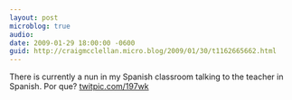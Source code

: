 ```yaml
---
layout: post
microblog: true
audio: 
date: 2009-01-29 18:00:00 -0600
guid: http://craigmcclellan.micro.blog/2009/01/30/t1162665662.html
---
```

There is currently a nun in my Spanish classroom talking to the teacher in Spanish. Por que? [twitpic.com/197wk](http://twitpic.com/197wk)

